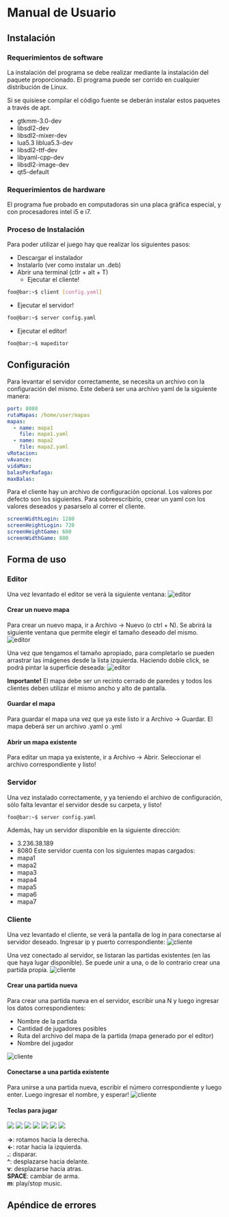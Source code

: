 # Manual de Usuario

## Instalación

### Requerimientos de software
La instalación del programa se debe realizar mediante la instalación del paquete proporcionado. El programa puede ser corrido en cualquier distribución de Linux.

Si se quisiese compilar el código fuente se deberán instalar estos paquetes a través de apt.
* gtkmm-3.0-dev
* libsdl2-dev
* libsdl2-mixer-dev
* lua5.3 liblua5.3-dev
* libsdl2-ttf-dev
* libyaml-cpp-dev
* libsdl2-image-dev
* qt5-default

### Requerimientos de hardware
El programa fue probado en computadoras sin una placa gráfica especial, y con procesadores intel i5 e i7.

### Proceso de Instalación
Para poder utilizar el juego hay que realizar los siguientes pasos:
- Descargar el instalador
- Instalarlo (ver como instalar un .deb)
- Abrir una terminal (ctlr + alt + T)
  - Ejecutar el cliente!
```bash
foo@bar:~$ client [config.yaml]
```
  - Ejecutar el servidor!
```bash
foo@bar:~$ server config.yaml
```
  - Ejecutar el editor!
```bash
foo@bar:~$ mapeditor
```


## Configuración
Para levantar el servidor correctamente, se necesita un archivo con la configuración del mismo. Este deberá ser una archivo yaml de la siguiente manera:
``` yaml
port: 8080
rutaMapas: /home/user/mapas
mapas:
  - name: mapa1
    file: mapa1.yaml
  - name: mapa2
    file: mapa2.yaml
vRotacion:
vAvance:
vidaMax:
balasPorRafaga:
maxBalas:
```

Para el cliente hay un archivo de configuración opcional. Los valores por defecto son los siguientes. Para sobreescribirlo, crear un yaml con los valores deseados y pasarselo al correr el cliente.
``` yaml
screenWidthLogin: 1280
screenHeightLogin: 720
screenHeightGame: 600
screenWidthGame: 800
```

## Forma de uso
### Editor
Una vez levantado el editor se verá la siguiente ventana:
![editor](editor1.png)

#### Crear un nuevo mapa
Para crear un nuevo mapa, ir a Archivo -> Nuevo (o ctrl + N). Se abrirá la siguiente ventana que permite elegir el tamaño deseado del mismo.
![editor](editor2.gif)  

Una vez que tengamos el tamaño apropiado, para completarlo se pueden arrastrar las imágenes desde la lista izquierda. Haciendo doble click, se podrá pintar la superficie deseada:
![editor](editor3.gif)   

**Importante!** El mapa debe ser un recinto cerrado de paredes y todos los clientes deben utilizar el mismo ancho  y alto de pantalla.  

#### Guardar el mapa
Para guardar el mapa una vez que ya este listo ir a Archivo -> Guardar. El mapa deberá ser un archivo .yaml o .yml

#### Abrir un mapa existente
Para editar un mapa ya existente, ir a Archivo -> Abrir. Seleccionar el archivo correspondiente y listo!

### Servidor
Una vez instalado correctamente, y ya teniendo el archivo de configuración, sólo falta levantar el servidor desde su carpeta, y listo!
```bash
foo@bar:~$ server config.yaml
```

Además, hay un servidor disponible en la siguiente dirección:
- 3.236.38.189
- 8080
Este servidor cuenta con los siguientes mapas cargados:
- mapa1
- mapa2
- mapa3
- mapa4
- mapa5
- mapa6
- mapa7

### Cliente
Una vez levantado el cliente, se verá la pantalla de log in para conectarse al servidor deseado. Ingresar ip y puerto correspondiente:
![cliente](cliente1.gif)

Una vez conectado al servidor, se listaran las partidas existentes (en las que haya lugar disponible). Se puede unir a una, o de lo contrario crear una partida propia.
![cliente](cliente2.gif)

#### Crear una partida nueva
Para crear una partida nueva en el servidor, escribir una N y luego ingresar los datos correspondientes:

* Nombre de la partida
* Cantidad de jugadores posibles
* Ruta del archivo del mapa de la partida (mapa generado por el editor)
* Nombre del jugador

![cliente](cliente3.gif)

#### Conectarse a una partida existente
Para unirse a una partida nueva, escribir el número correspondiente y luego enter. Luego ingresar el nombre, y esperar!
![cliente](cliente4.gif)

#### Teclas para jugar  

![](keyright.png)
![](keyup.png)
![](keydown.png)
![](keym.png)
![](keydot.png)
![](keyspacebar.png)
![](keydot.png)

**->**: rotamos hacia la derecha.    
**<-**: rotar hacia la izquierda.  
**.**: disparar.  
**^**: desplazarse hacia delante.  
**v**: desplazarse hacia atras.  
**SPACE**: cambiar de arma.  
**m**: play/stop music.  

## Apéndice de errores
